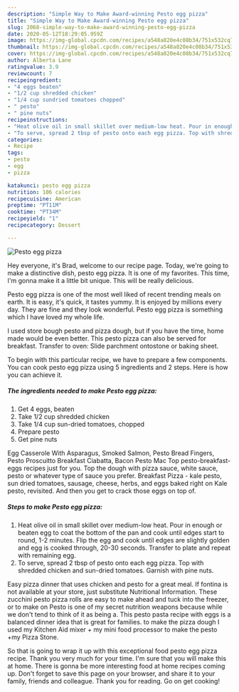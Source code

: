 ```yaml
---
description: "Simple Way to Make Award-winning Pesto egg pizza"
title: "Simple Way to Make Award-winning Pesto egg pizza"
slug: 2068-simple-way-to-make-award-winning-pesto-egg-pizza
date: 2020-05-12T18:29:05.959Z
image: https://img-global.cpcdn.com/recipes/a548a820e4c08b34/751x532cq70/pesto-egg-pizza-recipe-main-photo.jpg
thumbnail: https://img-global.cpcdn.com/recipes/a548a820e4c08b34/751x532cq70/pesto-egg-pizza-recipe-main-photo.jpg
cover: https://img-global.cpcdn.com/recipes/a548a820e4c08b34/751x532cq70/pesto-egg-pizza-recipe-main-photo.jpg
author: Alberta Lane
ratingvalue: 3.9
reviewcount: 7
recipeingredient:
- "4 eggs beaten"
- "1/2 cup shredded chicken"
- "1/4 cup sundried tomatoes chopped"
- " pesto"
- " pine nuts"
recipeinstructions:
- "Heat olive oil in small skillet over medium-low heat. Pour in enough or beaten egg to coat the bottom of the pan and cook until edges start to round, 1-2 minutes. Flip the egg and cook until edges are slightly golden and egg is cooked through, 20-30 seconds. Transfer to plate and repeat with remaining egg."
- "To serve, spread 2 tbsp of pesto onto each egg pizza. Top with shredded chicken and sun-dried tomatoes. Garnish with pine nuts."
categories:
- Recipe
tags:
- pesto
- egg
- pizza

katakunci: pesto egg pizza 
nutrition: 106 calories
recipecuisine: American
preptime: "PT11M"
cooktime: "PT34M"
recipeyield: "1"
recipecategory: Dessert

---
```



![Pesto egg pizza](https://img-global.cpcdn.com/recipes/a548a820e4c08b34/751x532cq70/pesto-egg-pizza-recipe-main-photo.jpg)

Hey everyone, it's Brad, welcome to our recipe page. Today, we're going to make a distinctive dish, pesto egg pizza. It is one of my favorites. This time, I'm gonna make it a little bit unique. This will be really delicious.

Pesto egg pizza is one of the most well liked of recent trending meals on earth. It is easy, it's quick, it tastes yummy. It is enjoyed by millions every day. They are fine and they look wonderful. Pesto egg pizza is something which I have loved my whole life.

I used store bough pesto and pizza dough, but if you have the time, home made would be even better. This pesto pizza can also be served for breakfast. Transfer to oven: Slide parchment ontostone or baking sheet.


To begin with this particular recipe, we have to prepare a few components. You can cook pesto egg pizza using 5 ingredients and 2 steps. Here is how you can achieve it.

<!--inarticleads1-->

##### The ingredients needed to make Pesto egg pizza:

1. Get 4 eggs, beaten
1. Take 1/2 cup shredded chicken
1. Take 1/4 cup sun-dried tomatoes, chopped
1. Prepare  pesto
1. Get  pine nuts


Egg Casserole With Asparagus, Smoked Salmon, Pesto Bread Fingers, Pesto Proscuitto Breakfast Ciabatta, Bacon Pesto Mac Top pesto-breakfast-eggs recipes just for you. Top the dough with pizza sauce, white sauce, pesto or whatever type of sauce you prefer. Breakfast Pizza - kale pesto, sun dried tomatoes, sausage, cheese, herbs, and eggs baked right on Kale pesto, revisited. And then you get to crack those eggs on top of. 

<!--inarticleads2-->

##### Steps to make Pesto egg pizza:

1. Heat olive oil in small skillet over medium-low heat. Pour in enough or beaten egg to coat the bottom of the pan and cook until edges start to round, 1-2 minutes. Flip the egg and cook until edges are slightly golden and egg is cooked through, 20-30 seconds. Transfer to plate and repeat with remaining egg.
1. To serve, spread 2 tbsp of pesto onto each egg pizza. Top with shredded chicken and sun-dried tomatoes. Garnish with pine nuts.


Easy pizza dinner that uses chicken and pesto for a great meal. If fontina is not available at your store, just substitute Nutritional Information. These zucchini pesto pizza rolls are easy to make ahead and tuck into the freezer, or to make on Pesto is one of my secret nutrition weapons because while we don&#39;t tend to think of it as being a. This pesto pasta recipe with eggs is a balanced dinner idea that is great for families. to make the pizza dough I used my Kitchen Aid mixer + my mini food processor to make the pesto +my Pizza Stone. 

So that is going to wrap it up with this exceptional food pesto egg pizza recipe. Thank you very much for your time. I'm sure that you will make this at home. There is gonna be more interesting food at home recipes coming up. Don't forget to save this page on your browser, and share it to your family, friends and colleague. Thank you for reading. Go on get cooking!
